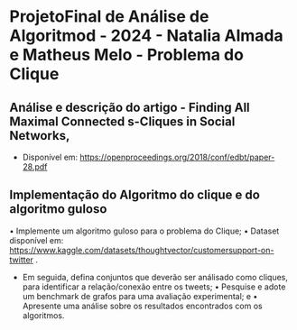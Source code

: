 # ProjetoFinal de Análise de Algoritmod - 2024 - Natalia Almada e Matheus Melo - Problema do Clique
## Análise e descrição do  artigo - Finding All Maximal Connected s-Cliques in Social Networks,
* Disponível em: https://openproceedings.org/2018/conf/edbt/paper-28.pdf
  
## Implementação do Algoritmo do clique e do algoritmo guloso

• Implemente um algoritmo guloso para o problema do Clique;
• Dataset disponível em: https://www.kaggle.com/datasets/thoughtvector/customersupport-on-twitter . 
* Em seguida, defina conjuntos que deverão ser análisado como cliques, para identificar a relação/conexão entre os tweets;
• Pesquise e adote um benchmark de grafos para uma avaliação experimental; e
• Apresente uma análise sobre os resultados encontrados com os algoritmos.
